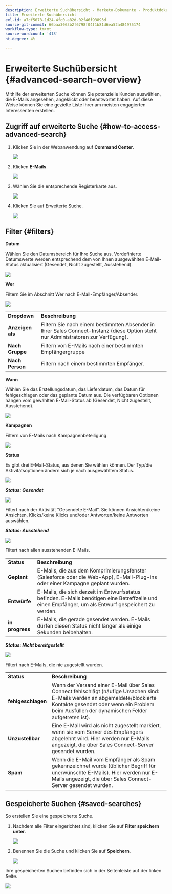 ```yaml
---
description: Erweiterte Suchübersicht - Marketo-Dokumente - Produktdokumentation
title: Erweiterte Suchübersicht
exl-id: a7cf5078-1d24-4fc0-a82d-02f46f93893d
source-git-commit: 66baa3063b2f6798f04f1b81d6ea52a484975174
workflow-type: tm+mt
source-wordcount: '418'
ht-degree: 4%

---
```


# Erweiterte Suchübersicht {#advanced-search-overview}

Mithilfe der erweiterten Suche können Sie potenzielle Kunden auswählen, die E-Mails angesehen, angeklickt oder beantwortet haben. Auf diese Weise können Sie eine gezielte Liste Ihrer am meisten engagierten Interessenten erstellen.

## Zugriff auf erweiterte Suche {#how-to-access-advanced-search}

1. Klicken Sie in der Webanwendung auf **Command Center**.

   ![](assets/advanced-search-overview-1.png)

1. Klicken **E-Mails**.

   ![](assets/advanced-search-overview-2.png)

1. Wählen Sie die entsprechende Registerkarte aus.

   ![](assets/advanced-search-overview-3.png)

1. Klicken Sie auf Erweiterte Suche.

   ![](assets/advanced-search-overview-4.png)

## Filter {#filters}

**Datum**

Wählen Sie den Datumsbereich für Ihre Suche aus. Vordefinierte Datumswerte werden entsprechend dem von Ihnen ausgewählten E-Mail-Status aktualisiert (Gesendet, Nicht zugestellt, Ausstehend).

![](assets/advanced-search-overview-5.png)

**Wer**

Filtern Sie im Abschnitt Wer nach E-Mail-Empfänger/Absender.

![](assets/advanced-search-overview-6.png)

<table>
 <tr>
  <td><strong>Dropdown</strong></td>
  <td><strong>Beschreibung</strong></td>
 </tr>
 <tr>
  <td><strong>Anzeigen als</strong></td>
  <td>Filtern Sie nach einem bestimmten Absender in Ihrer Sales Connect-Instanz (diese Option steht nur Administratoren zur Verfügung).</td>
 </tr>
 <tr>
  <td><strong>Nach Gruppe</strong></td>
  <td>Filtern von E-Mails nach einer bestimmten Empfängergruppe</td>
 </tr>
 <tr>
  <td><strong>Nach Person</strong></td>
  <td>Filtern nach einem bestimmten Empfänger.</td>
 </tr>
</table>

**Wann**

Wählen Sie das Erstellungsdatum, das Lieferdatum, das Datum für fehlgeschlagen oder das geplante Datum aus. Die verfügbaren Optionen hängen vom gewählten E-Mail-Status ab (Gesendet, Nicht zugestellt, Ausstehend).

![](assets/advanced-search-overview-7.png)

**Kampagnen**

Filtern von E-Mails nach Kampagnenbeteiligung.

![](assets/advanced-search-overview-8.png)

**Status**

Es gibt drei E-Mail-Status, aus denen Sie wählen können. Der Typ/die Aktivitätsoptionen ändern sich je nach ausgewähltem Status.

![](assets/advanced-search-overview-9.png)

_**Status: Gesendet**_

![](assets/advanced-search-overview-10.png)

Filtert nach der Aktivität &quot;Gesendete E-Mail&quot;. Sie können Ansichten/keine Ansichten, Klicks/keine Klicks und/oder Antworten/keine Antworten auswählen.

_**Status: Ausstehend**_

![](assets/advanced-search-overview-11.png)

Filtert nach allen ausstehenden E-Mails.

<table>
 <tr>
  <td><strong>Status</strong></td>
  <td><strong>Beschreibung</strong></td>
 </tr>
 <tr>
  <td><strong>Geplant</strong></td>
  <td>E-Mails, die aus dem Komprimierungsfenster (Salesforce oder die Web-App), E-Mail-Plug-ins oder einer Kampagne geplant wurden.</td>
 </tr>
 <tr>
  <td><strong>Entwürfe</strong></td>
  <td>E-Mails, die sich derzeit im Entwurfsstatus befinden. E-Mails benötigen eine Betreffzeile und einen Empfänger, um als Entwurf gespeichert zu werden.</td>
 </tr>
 <tr>
  <td><strong>in progress</strong></td>
  <td>E-Mails, die gerade gesendet werden. E-Mails dürfen diesen Status nicht länger als einige Sekunden beibehalten.</td>
 </tr>
</table>

_**Status: Nicht bereitgestellt**_

![](assets/advanced-search-overview-12.png)

Filtert nach E-Mails, die nie zugestellt wurden.

<table>
 <tr>
  <td><strong>Status</strong></td>
  <td><strong>Beschreibung</strong></td>
 </tr>
 <tr>
  <td><strong>fehlgeschlagen</strong></td>
  <td>Wenn der Versand einer E-Mail über Sales Connect fehlschlägt (häufige Ursachen sind: E-Mails werden an abgemeldete/blockierte Kontakte gesendet oder wenn ein Problem beim Ausfüllen der dynamischen Felder aufgetreten ist).</td>
 </tr>
 <tr>
  <td><strong>Unzustellbar</strong></td>
  <td>Eine E-Mail wird als nicht zugestellt markiert, wenn sie vom Server des Empfängers abgelehnt wird. Hier werden nur E-Mails angezeigt, die über Sales Connect-Server gesendet wurden.</td>
 </tr>
 <tr>
  <td><strong>Spam</strong></td>
  <td>Wenn die E-Mail vom Empfänger als Spam gekennzeichnet wurde (üblicher Begriff für unerwünschte E-Mails). Hier werden nur E-Mails angezeigt, die über Sales Connect-Server gesendet wurden.</td>
 </tr>
</table>

## Gespeicherte Suchen {#saved-searches}

So erstellen Sie eine gespeicherte Suche.

1. Nachdem alle Filter eingerichtet sind, klicken Sie auf **Filter speichern unter**.

   ![](assets/advanced-search-overview-13.png)

1. Benennen Sie die Suche und klicken Sie auf **Speichern**.

   ![](assets/advanced-search-overview-14.png)

Ihre gespeicherten Suchen befinden sich in der Seitenleiste auf der linken Seite.

![](assets/advanced-search-overview-15.png)
